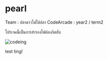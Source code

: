 # pearl
Team : ปลาดาวไม่ใช่ปลา
CodeArcade : year2 / term2

โปรเจคนี้เป็นการสำรองไฟล์ลงกิตฮับ

![codeing](https://i.imgur.com/MvMxQ1a.gif)

test ting!
